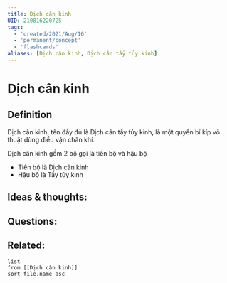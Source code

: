 ```yaml
---
title: Dịch cân kinh
UID: 210816220725
tags:
  - 'created/2021/Aug/16'
  - 'permanent/concept'
  - 'flashcards'
aliases: [Dịch cân kinh, Dịch cân tẩy tủy kinh]
---
```

# Dịch cân kinh

## Definition
Dịch cân kinh, tên đầy đủ là Dịch cân tẩy tủy kinh, là một quyển bí kíp võ thuật dùng điều vận chân khí.

Dịch cân kinh gồm 2 bộ gọi là tiền bộ và hậu bộ
- Tiền bộ là Dịch cân kinh
- Hậu bộ là Tẩy tủy kinh

## Ideas & thoughts:


## Questions:


## Related:
```dataview
list
from [[Dịch cân kinh]]
sort file.name asc
```